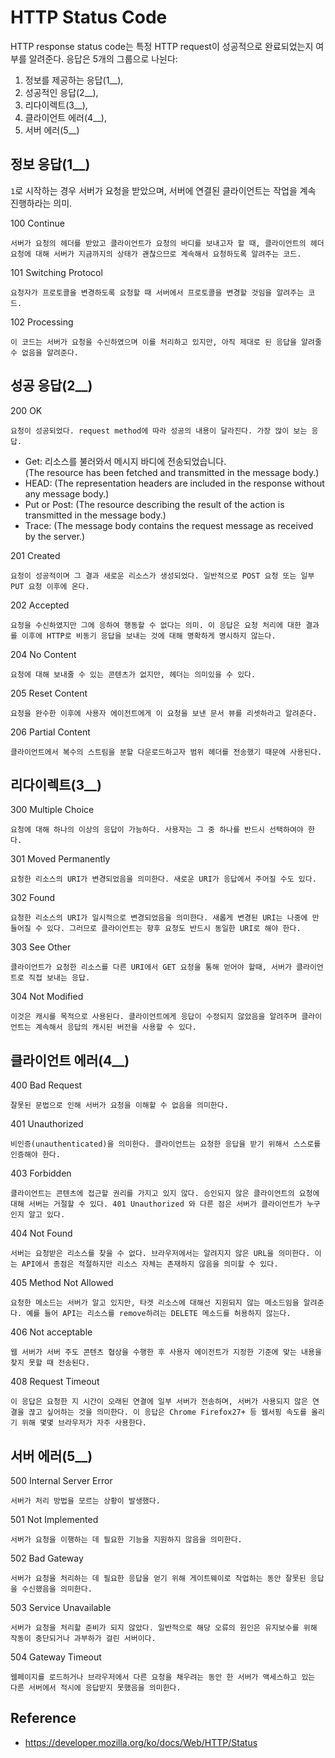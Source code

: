 # HTTP Status Code


HTTP response status code는 특정 HTTP request이 성공적으로 완료되었는지 여부를 알려준다.
응답은 5개의 그룹으로 나뉜다:
   1. 정보를 제공하는 응답(1__),
   2. 성공적인 응답(2__),
   3. 리다이렉트(3__),
   4. 클라이언트 에러(4__),
   5. 서버 에러(5__)


## 정보 응답(1__)
`1`로 시작하는 경우 서버가 요청을 받았으며, 서버에 연결된 클라이언트는 작업을 계속 진행하라는 의미.

100 Continue  

    서버가 요청의 헤더를 받았고 클라이언트가 요청의 바디를 보내고자 할 때, 클라이언트의 헤더 요청에 대해 서버가 지금까지의 상태가 괜찮으므로 계속해서 요청하도록 알려주는 코드.


101 Switching Protocol

    요청자가 프로토콜을 변경하도록 요청할 때 서버에서 프로토콜을 변경할 것임을 알려주는 코드.


102 Processing  

    이 코드는 서버가 요청을 수신하였으며 이를 처리하고 있지만, 아직 제대로 된 응답을 알려줄 수 없음을 알려준다.


## 성공 응답(2__)


200 OK  

    요청이 성공되었다. request method에 따라 성공의 내용이 달라진다. 가장 많이 보는 응답.  
    
  - Get: 리소스를 불러와서 메시지 바디에 전송되었습니다.  
    (The resource has been fetched and transmitted in the message body.)
  - HEAD: 
    (The representation headers are included in the response without any message body.)
  - Put or Post:
    (The resource describing the result of the action is transmitted in the message body.)
  - Trace: 
    (The message body contains the request message as received by the server.)


201 Created  

    요청이 성공적이며 그 결과 새로운 리소스가 생성되었다. 일반적으로 POST 요청 또는 일부 PUT 요청 이후에 온다.


202 Accepted 

    요청을 수신하였지만 그에 응하여 행동할 수 없다는 의미. 이 응답은 요청 처리에 대한 결과를 이후에 HTTP로 비동기 응답을 보내는 것에 대해 명확하게 명시하지 않는다.  


204 No Content 

    요청에 대해 보내줄 수 있는 콘텐츠가 없지만, 헤더는 의미있을 수 있다.


205 Reset Content 

    요청을 완수한 이후에 사용자 에이전트에게 이 요청을 보낸 문서 뷰를 리셋하라고 알려준다.


206 Partial Content  

    클라이언트에서 복수의 스트림을 분할 다운로드하고자 범위 헤더를 전송했기 때문에 사용된다.


## 리다이렉트(3__)


300 Multiple Choice  

    요청에 대해 하나의 이상의 응답이 가능하다. 사용자는 그 중 하나를 반드시 선택하여야 한다.


301 Moved Permanently 

    요청한 리소스의 URI가 변경되었음을 의미한다. 새로운 URI가 응답에서 주어질 수도 있다.


302 Found

    요청한 리소스의 URI가 일시적으로 변경되었음을 의미한다. 새롭게 변경된 URI는 나중에 만들어질 수 있다. 그러므로 클라이언트는 향후 요청도 반드시 동일한 URI로 해야 한다.


303 See Other  

    클라이언트가 요청한 리소스를 다른 URI에서 GET 요청을 통해 얻어야 할때, 서버가 클라이언트로 직접 보내는 응답.


304 Not Modified  
  
    이것은 캐시를 목적으로 사용된다. 클라이언트에게 응답이 수정되지 않았음을 알려주며 클라이언트는 계속해서 응답의 캐시된 버전을 사용할 수 있다.


## 클라이언트 에러(4__)


400 Bad Request  

    잘못된 문법으로 인해 서버가 요청을 이해할 수 없음을 의미한다.


401 Unauthorized  

    비인증(unauthenticated)을 의미한다. 클라이언트는 요청한 응답을 받기 위해서 스스로를 인증해야 한다.


403 Forbidden  

    클라이언트는 콘텐츠에 접근할 권리를 가지고 있지 않다. 승인되지 않은 클라이언트의 요청에 대해 서버는 거절할 수 있다. 401 Unauthorized 와 다른 점은 서버가 클라이언트가 누구인지 알고 있다.


404 Not Found  

    서버는 요청받은 리소스를 찾을 수 없다. 브라우저에서는 알려지지 않은 URL을 의미한다. 이는 API에서 종점은 적절하지만 리소스 자체는 존재하지 않음을 의미할 수 있다.


405 Method Not Allowed  

    요청한 메소드는 서버가 알고 있지만, 타겟 리소스에 대해선 지원되지 않는 메소드임을 알려준다. 예를 들어 API는 리소스를 remove하려는 DELETE 메소드를 허용하지 않는다.


406 Not acceptable  

    웹 서버가 서버 주도 콘텐츠 협상을 수행한 후 사용자 에이전트가 지정한 기준에 맞는 내용을 찾지 못할 때 전송된다.


408 Request Timeout

    이 응답은 요청한 지 시간이 오래된 연결에 일부 서버가 전송하며, 서버가 사용되지 않은 연결을 끊고 싶어하는 것을 의미한다. 이 응답은 Chrome Firefox27+ 등 웹서핑 속도를 올리기 위해 몇몇 브라우저가 자주 사용한다.


## 서버 에러(5__)


500 Internal Server Error  

    서버가 처리 방법을 모르는 상황이 발생했다.


501 Not Implemented

    서버가 요청을 이행하는 데 필요한 기능을 지원하지 않음을 의미한다.


502 Bad Gateway

    서버가 요청을 처리하는 데 필요한 응답을 얻기 위해 게이트웨이로 작업하는 동안 잘못된 응답을 수신했음을 의미한다.


503 Service Unavailable

    서버가 요청을 처리할 준비가 되지 않았다. 일반적으로 해당 오류의 원인은 유지보수를 위해 작동이 중단되거나 과부하가 걸린 서버이다.


504 Gateway Timeout

    웹페이지를 로드하거나 브라우저에서 다른 요청을 채우려는 동안 한 서버가 액세스하고 있는 다른 서버에서 적시에 응답받지 못했음을 의미한다.

    
## Reference

- https://developer.mozilla.org/ko/docs/Web/HTTP/Status